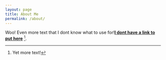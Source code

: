 ```yaml
---
layout: page
title: About Me
permalink: /about/
---
```


Woo! Even more text that I dont know what to use for!**[I dont have a link to put here](https://google.com)** [^1].



[^1]: Yet more text!
